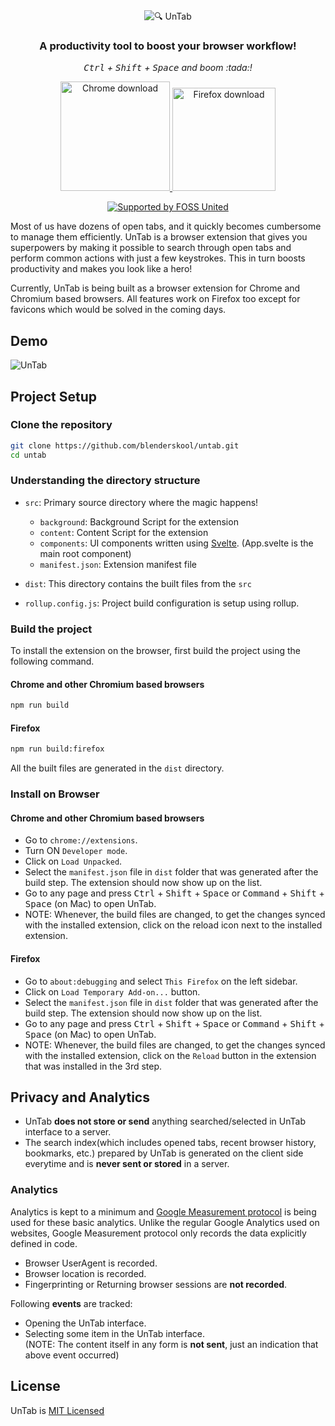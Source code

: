 <div align="center">
  <img src="https://getuntab.now.sh/assets/logo_purple.svg" alt="🔍 UnTab" />
  <h3>A productivity tool to boost your browser workflow!</h3>
  <p>
    <i><kbd>Ctrl</kbd> + <kbd>Shift</kbd> + <kbd>Space</kbd> and boom :tada:!</i>
  </p>
  <p>
    <a href="https://chrome.google.com/webstore/detail/untab/cijggohdciglnifgpobicololkdjihad/">
      <img src="https://user-images.githubusercontent.com/21107799/107381448-dad76800-6b14-11eb-9f84-2837e7aec23b.png" alt="Chrome download" width="175">
    </a>
    <a href="https://addons.mozilla.org/en-US/firefox/addon/view-untab/">
      <img src="https://user-images.githubusercontent.com/21107799/106767788-3e6b1c80-6661-11eb-99bf-e006b051ec35.png" alt="Firefox download" width="165">
    </a>
  </p>
  <p>
    <a href="https://fossunited.org"><img src="http://fossunited.org/files/fossunited-badge.svg" alt="Supported by FOSS United" /></a>
  </p>
</div>

Most of us have dozens of open tabs, and it quickly becomes cumbersome to manage them efficiently. UnTab is a browser extension that gives you superpowers by making it possible to search through open tabs and perform common actions with just a few keystrokes. This in turn boosts productivity and makes you look like a hero!

Currently, UnTab is being built as a browser extension for Chrome and Chromium based browsers. All features work on Firefox too except for favicons which would be solved in the coming days.

## Demo
![UnTab](https://user-images.githubusercontent.com/21107799/93019393-4fed5280-f5f4-11ea-9b29-14b802c589c3.gif)

## Project Setup
### Clone the repository
```bash
git clone https://github.com/blenderskool/untab.git
cd untab
```

### Understanding the directory structure
- `src`: Primary source directory where the magic happens!
  - `background`: Background Script for the extension
  - `content`: Content Script for the extension
  - `components`: UI components written using [Svelte](https://svelte.dev). (App.svelte is the main root component)
  - `manifest.json`: Extension manifest file
  
- `dist`: This directory contains the built files from the `src`

- `rollup.config.js`: Project build configuration is setup using rollup.

### Build the project
To install the extension on the browser, first build the project using the following command.

#### Chrome and other Chromium based browsers
```bash
npm run build
```

#### Firefox
```bash
npm run build:firefox
```

All the built files are generated in the `dist` directory.

### Install on Browser

#### Chrome and other Chromium based browsers
- Go to `chrome://extensions`.
- Turn ON `Developer mode`.
- Click on `Load Unpacked`.
- Select the `manifest.json` file in `dist` folder that was generated after the build step. The extension should now show up on the list.
- Go to any page and press <kbd>Ctrl</kbd> + <kbd>Shift</kbd> + <kbd>Space</kbd> or <kbd>Command</kbd> + <kbd>Shift</kbd> + <kbd>Space</kbd> (on Mac) to open UnTab.
- NOTE: Whenever, the build files are changed, to get the changes synced with the installed extension, click on the reload icon next to the installed extension.

#### Firefox
- Go to `about:debugging` and select `This Firefox` on the left sidebar.
- Click on `Load Temporary Add-on...` button.
- Select the `manifest.json` file in `dist` folder that was generated after the build step. The extension should now show up on the list.
- Go to any page and press <kbd>Ctrl</kbd> + <kbd>Shift</kbd> + <kbd>Space</kbd> or <kbd>Command</kbd> + <kbd>Shift</kbd> + <kbd>Space</kbd> (on Mac) to open UnTab.
- NOTE: Whenever, the build files are changed, to get the changes synced with the installed extension, click on the `Reload` button in the extension that was installed in the 3rd step.

## Privacy and Analytics
- UnTab **does not store or send** anything searched/selected in UnTab interface to a server.
- The search index(which includes opened tabs, recent browser history, bookmarks, etc.) prepared by UnTab is generated on the client side everytime and is **never sent or stored** in a server.

### Analytics
Analytics is kept to a minimum and [Google Measurement protocol](https://developers.google.com/analytics/devguides/collection/protocol/v1) is being used for these basic analytics. Unlike the regular Google Analytics used on websites, Google Measurement protocol only records the data explicitly defined in code.
- Browser UserAgent is recorded.
- Browser location is recorded.
- Fingerprinting or Returning browser sessions are **not recorded**.

Following **events** are tracked:
- Opening the UnTab interface.
- Selecting some item in the UnTab interface.  
  (NOTE: The content itself in any form is **not sent**, just an indication that above event occurred)


## License 
UnTab is [MIT Licensed](https://github.com/blenderskool/untab/blob/master/LICENSE)
